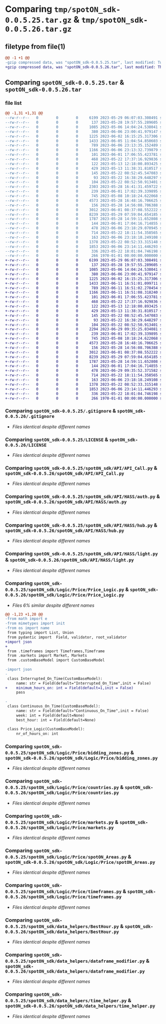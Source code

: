 # Comparing `tmp/spotON_sdk-0.0.5.25.tar.gz` & `tmp/spotON_sdk-0.0.5.26.tar.gz`

## filetype from file(1)

```diff
@@ -1 +1 @@
-gzip compressed data, was "spotON_sdk-0.0.5.25.tar", last modified: Tue Jun  6 23:18:32 2023, max compression
+gzip compressed data, was "spotON_sdk-0.0.5.26.tar", last modified: Thu Jun 29 09:36:23 2023, max compression
```

## Comparing `spotON_sdk-0.0.5.25.tar` & `spotON_sdk-0.0.5.26.tar`

### file list

```diff
@@ -1,31 +1,31 @@
--rw-r--r--   0        0        0     6199 2023-05-29 06:07:03.308491 spotON_sdk-0.0.5.25/.gitignore
--rw-r--r--   0        0        0      137 2023-05-28 19:57:55.289605 spotON_sdk-0.0.5.25/.gitmodules
--rw-r--r--   0        0        0     1085 2023-05-06 14:04:24.538041 spotON_sdk-0.0.5.25/LICENSE
--rw-r--r--   0        0        0      380 2023-06-06 23:00:41.979147 spotON_sdk-0.0.5.25/pyproject.toml
--rw-r--r--   0        0        0     1225 2023-06-02 16:15:25.317306 spotON_sdk-0.0.5.25/spotON_sdk/API/API_Call.py
--rw-r--r--   0        0        0     1433 2023-06-05 11:04:54.850603 spotON_sdk-0.0.5.25/spotON_sdk/API/HASS/auth.py
--rw-r--r--   0        0        0      789 2023-06-06 23:13:35.152489 spotON_sdk-0.0.5.25/spotON_sdk/API/HASS/hub.py
--rw-r--r--   0        0        0     1166 2023-06-06 23:13:32.739879 spotON_sdk-0.0.5.25/spotON_sdk/API/HASS/light.py
--rw-r--r--   0        0        0      101 2023-06-01 17:06:55.423781 spotON_sdk-0.0.5.25/spotON_sdk/API/__init__.py
--rw-r--r--   0        0        0      468 2023-05-22 17:37:16.929836 spotON_sdk-0.0.5.25/spotON_sdk/Logic/Feedback/Feedback.py
--rw-r--r--   0        0        0      122 2023-05-13 12:18:00.893425 spotON_sdk-0.0.5.25/spotON_sdk/Logic/Feedback/Sensors.py
--rw-r--r--   0        0        0      429 2023-05-13 11:38:31.810517 spotON_sdk-0.0.5.25/spotON_sdk/Logic/Feedback/Units.py
--rw-r--r--   0        0        0      145 2023-05-22 08:52:45.547083 spotON_sdk-0.0.5.25/spotON_sdk/Logic/Feedback/__init__.py
--rw-r--r--   0        0        0       93 2023-05-22 16:38:29.648297 spotON_sdk-0.0.5.25/spotON_sdk/Logic/Output/Switchtypes.py
--rw-r--r--   0        0        0      104 2023-05-22 08:52:50.913401 spotON_sdk-0.0.5.25/spotON_sdk/Logic/Output/__init__.py
--rw-r--r--   0        0        0     2303 2023-05-28 16:41:31.459722 spotON_sdk-0.0.5.25/spotON_sdk/Logic/Price/Price_Logic.py
--rw-r--r--   0        0        0      239 2023-06-01 17:02:39.339895 spotON_sdk-0.0.5.25/spotON_sdk/Logic/Price/__init__.py
--rw-r--r--   0        0        0      745 2023-05-08 10:18:24.622068 spotON_sdk-0.0.5.25/spotON_sdk/Logic/Price/bidding_zones.py
--rw-r--r--   0        0        0     4573 2023-05-28 16:48:16.706625 spotON_sdk-0.0.5.25/spotON_sdk/Logic/Price/countries.py
--rw-r--r--   0        0        0      156 2023-05-28 14:56:08.706388 spotON_sdk-0.0.5.25/spotON_sdk/Logic/Price/customBaseModel.py
--rw-r--r--   0        0        0     3012 2023-06-01 08:37:08.552222 spotON_sdk-0.0.5.25/spotON_sdk/Logic/Price/markets.py
--rw-r--r--   0        0        0     8239 2023-05-29 07:59:04.654185 spotON_sdk-0.0.5.25/spotON_sdk/Logic/Price/spotON_Areas.py
--rw-r--r--   0        0        0     1787 2023-05-28 14:59:11.652808 spotON_sdk-0.0.5.25/spotON_sdk/Logic/Price/timeframes.py
--rw-r--r--   0        0        0      144 2023-06-01 17:04:16.714855 spotON_sdk-0.0.5.25/spotON_sdk/Logic/__init__.py
--rw-r--r--   0        0        0      478 2023-06-06 23:18:29.070945 spotON_sdk-0.0.5.25/spotON_sdk/__init__.py
--rw-r--r--   0        0        0      714 2023-05-22 18:11:54.358565 spotON_sdk-0.0.5.25/spotON_sdk/data_helpers/BestHour.py
--rw-r--r--   0        0        0      163 2023-06-06 23:18:18.249108 spotON_sdk-0.0.5.25/spotON_sdk/data_helpers/__init__.py
--rw-r--r--   0        0        0     1378 2023-05-22 08:52:33.315148 spotON_sdk-0.0.5.25/spotON_sdk/data_helpers/dataframe_modifier.py
--rw-r--r--   0        0        0     1853 2023-06-06 23:14:11.446293 spotON_sdk-0.0.5.25/spotON_sdk/data_helpers/time_helper.py
--rw-r--r--   0        0        0      336 2023-05-22 18:01:04.746198 spotON_sdk-0.0.5.25/spotON_sdk/spotON_controller.py
--rw-r--r--   0        0        0      266 1970-01-01 00:00:00.000000 spotON_sdk-0.0.5.25/PKG-INFO
+-rw-r--r--   0        0        0     6199 2023-05-29 06:07:03.308491 spotON_sdk-0.0.5.26/.gitignore
+-rw-r--r--   0        0        0      137 2023-05-28 19:57:55.289605 spotON_sdk-0.0.5.26/.gitmodules
+-rw-r--r--   0        0        0     1085 2023-05-06 14:04:24.538041 spotON_sdk-0.0.5.26/LICENSE
+-rw-r--r--   0        0        0      380 2023-06-06 23:00:41.979147 spotON_sdk-0.0.5.26/pyproject.toml
+-rw-r--r--   0        0        0     1225 2023-06-02 16:15:25.317306 spotON_sdk-0.0.5.26/spotON_sdk/API/API_Call.py
+-rw-r--r--   0        0        0     1433 2023-06-11 16:51:01.099711 spotON_sdk-0.0.5.26/spotON_sdk/API/HASS/auth.py
+-rw-r--r--   0        0        0      789 2023-06-11 16:51:02.270454 spotON_sdk-0.0.5.26/spotON_sdk/API/HASS/hub.py
+-rw-r--r--   0        0        0     1166 2023-06-11 16:51:08.318240 spotON_sdk-0.0.5.26/spotON_sdk/API/HASS/light.py
+-rw-r--r--   0        0        0      101 2023-06-01 17:06:55.423781 spotON_sdk-0.0.5.26/spotON_sdk/API/__init__.py
+-rw-r--r--   0        0        0      468 2023-05-22 17:37:16.929836 spotON_sdk-0.0.5.26/spotON_sdk/Logic/Feedback/Feedback.py
+-rw-r--r--   0        0        0      122 2023-05-13 12:18:00.893425 spotON_sdk-0.0.5.26/spotON_sdk/Logic/Feedback/Sensors.py
+-rw-r--r--   0        0        0      429 2023-05-13 11:38:31.810517 spotON_sdk-0.0.5.26/spotON_sdk/Logic/Feedback/Units.py
+-rw-r--r--   0        0        0      145 2023-05-22 08:52:45.547083 spotON_sdk-0.0.5.26/spotON_sdk/Logic/Feedback/__init__.py
+-rw-r--r--   0        0        0       93 2023-05-22 16:38:29.648297 spotON_sdk-0.0.5.26/spotON_sdk/Logic/Output/Switchtypes.py
+-rw-r--r--   0        0        0      104 2023-05-22 08:52:50.913401 spotON_sdk-0.0.5.26/spotON_sdk/Logic/Output/__init__.py
+-rw-r--r--   0        0        0     2294 2023-06-29 09:35:25.034081 spotON_sdk-0.0.5.26/spotON_sdk/Logic/Price/Price_Logic.py
+-rw-r--r--   0        0        0      239 2023-06-01 17:02:39.339895 spotON_sdk-0.0.5.26/spotON_sdk/Logic/Price/__init__.py
+-rw-r--r--   0        0        0      745 2023-05-08 10:18:24.622068 spotON_sdk-0.0.5.26/spotON_sdk/Logic/Price/bidding_zones.py
+-rw-r--r--   0        0        0     4573 2023-05-28 16:48:16.706625 spotON_sdk-0.0.5.26/spotON_sdk/Logic/Price/countries.py
+-rw-r--r--   0        0        0      156 2023-05-28 14:56:08.706388 spotON_sdk-0.0.5.26/spotON_sdk/Logic/Price/customBaseModel.py
+-rw-r--r--   0        0        0     3012 2023-06-01 08:37:08.552222 spotON_sdk-0.0.5.26/spotON_sdk/Logic/Price/markets.py
+-rw-r--r--   0        0        0     8239 2023-05-29 07:59:04.654185 spotON_sdk-0.0.5.26/spotON_sdk/Logic/Price/spotON_Areas.py
+-rw-r--r--   0        0        0     1787 2023-05-28 14:59:11.652808 spotON_sdk-0.0.5.26/spotON_sdk/Logic/Price/timeframes.py
+-rw-r--r--   0        0        0      144 2023-06-01 17:04:16.714855 spotON_sdk-0.0.5.26/spotON_sdk/Logic/__init__.py
+-rw-r--r--   0        0        0      478 2023-06-29 09:35:52.371582 spotON_sdk-0.0.5.26/spotON_sdk/__init__.py
+-rw-r--r--   0        0        0      714 2023-05-22 18:11:54.358565 spotON_sdk-0.0.5.26/spotON_sdk/data_helpers/BestHour.py
+-rw-r--r--   0        0        0      163 2023-06-06 23:18:18.249108 spotON_sdk-0.0.5.26/spotON_sdk/data_helpers/__init__.py
+-rw-r--r--   0        0        0     1378 2023-05-22 08:52:33.315148 spotON_sdk-0.0.5.26/spotON_sdk/data_helpers/dataframe_modifier.py
+-rw-r--r--   0        0        0     1853 2023-06-06 23:14:11.446293 spotON_sdk-0.0.5.26/spotON_sdk/data_helpers/time_helper.py
+-rw-r--r--   0        0        0      336 2023-05-22 18:01:04.746198 spotON_sdk-0.0.5.26/spotON_sdk/spotON_controller.py
+-rw-r--r--   0        0        0      266 1970-01-01 00:00:00.000000 spotON_sdk-0.0.5.26/PKG-INFO
```

### Comparing `spotON_sdk-0.0.5.25/.gitignore` & `spotON_sdk-0.0.5.26/.gitignore`

 * *Files identical despite different names*

### Comparing `spotON_sdk-0.0.5.25/LICENSE` & `spotON_sdk-0.0.5.26/LICENSE`

 * *Files identical despite different names*

### Comparing `spotON_sdk-0.0.5.25/spotON_sdk/API/API_Call.py` & `spotON_sdk-0.0.5.26/spotON_sdk/API/API_Call.py`

 * *Files identical despite different names*

### Comparing `spotON_sdk-0.0.5.25/spotON_sdk/API/HASS/auth.py` & `spotON_sdk-0.0.5.26/spotON_sdk/API/HASS/auth.py`

 * *Files identical despite different names*

### Comparing `spotON_sdk-0.0.5.25/spotON_sdk/API/HASS/hub.py` & `spotON_sdk-0.0.5.26/spotON_sdk/API/HASS/hub.py`

 * *Files identical despite different names*

### Comparing `spotON_sdk-0.0.5.25/spotON_sdk/API/HASS/light.py` & `spotON_sdk-0.0.5.26/spotON_sdk/API/HASS/light.py`

 * *Files identical despite different names*

### Comparing `spotON_sdk-0.0.5.25/spotON_sdk/Logic/Price/Price_Logic.py` & `spotON_sdk-0.0.5.26/spotON_sdk/Logic/Price/Price_Logic.py`

 * *Files 6% similar despite different names*

```diff
@@ -1,23 +1,20 @@
-from math import e
-from mimetypes import init
-from os import name
 from typing import List, Union
 from pydantic import  Field, validator, root_validator
+import json
+
 from .timeframes import Timeframes,Timeframe
 from .markets import Market, Markets
 from .customBaseModel import CustomBaseModel
 
-import json
-
 class Interrupted_On_Time(CustomBaseModel):
     name: str = Field(default="Interrupted_On_Time",init = False)
+    minimum_hours_on: int = Field(default=1,init = False)
     pass
 
-
 class Continuous_On_Time(CustomBaseModel):
     name: str = Field(default="Continuous_On_Time",init = False)
     week: int = Field(default=None)
     best_hour: int = Field(default=None)
 
 class Price_Logic(CustomBaseModel):
     nr_of_hours_on: int
```

### Comparing `spotON_sdk-0.0.5.25/spotON_sdk/Logic/Price/bidding_zones.py` & `spotON_sdk-0.0.5.26/spotON_sdk/Logic/Price/bidding_zones.py`

 * *Files identical despite different names*

### Comparing `spotON_sdk-0.0.5.25/spotON_sdk/Logic/Price/countries.py` & `spotON_sdk-0.0.5.26/spotON_sdk/Logic/Price/countries.py`

 * *Files identical despite different names*

### Comparing `spotON_sdk-0.0.5.25/spotON_sdk/Logic/Price/markets.py` & `spotON_sdk-0.0.5.26/spotON_sdk/Logic/Price/markets.py`

 * *Files identical despite different names*

### Comparing `spotON_sdk-0.0.5.25/spotON_sdk/Logic/Price/spotON_Areas.py` & `spotON_sdk-0.0.5.26/spotON_sdk/Logic/Price/spotON_Areas.py`

 * *Files identical despite different names*

### Comparing `spotON_sdk-0.0.5.25/spotON_sdk/Logic/Price/timeframes.py` & `spotON_sdk-0.0.5.26/spotON_sdk/Logic/Price/timeframes.py`

 * *Files identical despite different names*

### Comparing `spotON_sdk-0.0.5.25/spotON_sdk/data_helpers/BestHour.py` & `spotON_sdk-0.0.5.26/spotON_sdk/data_helpers/BestHour.py`

 * *Files identical despite different names*

### Comparing `spotON_sdk-0.0.5.25/spotON_sdk/data_helpers/dataframe_modifier.py` & `spotON_sdk-0.0.5.26/spotON_sdk/data_helpers/dataframe_modifier.py`

 * *Files identical despite different names*

### Comparing `spotON_sdk-0.0.5.25/spotON_sdk/data_helpers/time_helper.py` & `spotON_sdk-0.0.5.26/spotON_sdk/data_helpers/time_helper.py`

 * *Files identical despite different names*

